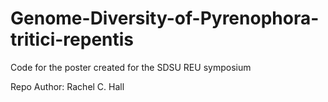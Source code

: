 # Genome-Diversity-of-Pyrenophora-tritici-repentis
Code for the poster created for the SDSU REU symposium

Repo Author: Rachel C. Hall


